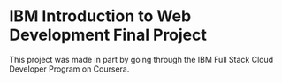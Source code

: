 # IBM Introduction to Web Development Final Project
This project was made in part by going through the IBM Full Stack Cloud Developer Program on Coursera.

